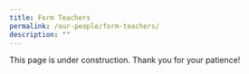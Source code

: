 ```yaml
---
title: Form Teachers
permalink: /our-people/form-teachers/
description: ""
---
```

This page is under construction. Thank you for your patience!


